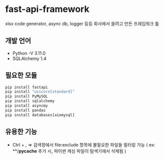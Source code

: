# fast-api-framework
xlsx code generator, async db, logger 등등 회사에서 쓸려고 만든 프레임워크 틀


## 개발 언어
+ Python -V 3.11.0
+ SQLAlchemy 1.4 


## 필요한 모듈
``` python
pip install fastapi
pip install "uvicorn[standard]"
pip install PyMySQL
pip install sqlalchemy
pip install asyncmy
pip install pandas
pip install databases[aiomysql]
```


## 유용한 기능
+ Ctrl + , => 검색창에서 file:exclude 항목에 불필요한 파일들 필터링 가능 ( ex: **/__pycache__ 추가 시, 파이썬 캐싱 파일이 탐색기에서 삭제됨 )
